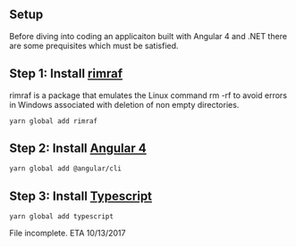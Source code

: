 ## Setup

Before diving into coding an applicaiton built with Angular 4 and .NET there are some prequisites which must be satisfied.

## Step 1: Install [rimraf](https://github.com/isaacs/rimraf)

rimraf is a package that emulates the Linux command rm -rf to avoid errors in Windows associated with deletion of non empty directories.

```
yarn global add rimraf
```

## Step 2: Install [Angular 4](https://angular.io)

```
yarn global add @angular/cli
```

## Step 3: Install [Typescript](https://www.typescriptlang.org/)

```
yarn global add typescript
```

File incomplete. ETA 10/13/2017
